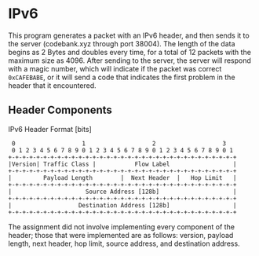 # IPv6
This program generates a packet with an IPv6 header, and then sends it to the server (codebank.xyz through port 38004). The length of the data begins as 2 Bytes and doubles every time, for a total of 12 packets with the maximum size as 4096. After sending to the server, the server will respond with a magic number, which will indicate if the packet was correct `0xCAFEBABE`, or it will send a code that indicates the first problem in the header that it encountered.
## Header Components
IPv6 Header Format [bits]
```
 0                   1                   2                   3
 0 1 2 3 4 5 6 7 8 9 0 1 2 3 4 5 6 7 8 9 0 1 2 3 4 5 6 7 8 9 0 1        
+-+-+-+-+-+-+-+-+-+-+-+-+-+-+-+-+-+-+-+-+-+-+-+-+-+-+-+-+-+-+-+-+
|Version| Traffic Class |           Flow Label                  |
+-+-+-+-+-+-+-+-+-+-+-+-+-+-+-+-+-+-+-+-+-+-+-+-+-+-+-+-+-+-+-+-+
|         Payload Length        |  Next Header  |   Hop Limit   |
+-+-+-+-+-+-+-+-+-+-+-+-+-+-+-+-+-+-+-+-+-+-+-+-+-+-+-+-+-+-+-+-+
|                     Source Address [128b]                     |
+-+-+-+-+-+-+-+-+-+-+-+-+-+-+-+-+-+-+-+-+-+-+-+-+-+-+-+-+-+-+-+-+
|                   Destination Address [128b]                  |
+-+-+-+-+-+-+-+-+-+-+-+-+-+-+-+-+-+-+-+-+-+-+-+-+-+-+-+-+-+-+-+-+
```
The assignment did not involve implementing every component of the header; those that were implemented are as follows: version, payload length, next header, hop limit, source address, and destination address.

